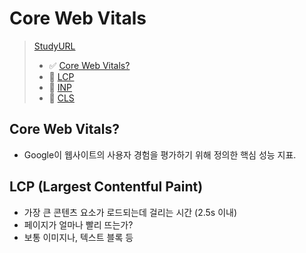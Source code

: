# Core Web Vitals <br />

> [StudyURL](https://backlinko.com/hub/seo/core-web-vitals)
>
> - ✅ [Core Web Vitals?](#core-web-vitals-1)
> - 🚧 [LCP]()
> - 🚧 [INP]()
> - 🚧 [CLS]()

## Core Web Vitals?

- Google이 웹사이트의 사용자 경험을 평가하기 위해 정의한 핵심 성능 지표.

## LCP (Largest Contentful Paint)

- 가장 큰 콘텐츠 요소가 로드되는데 걸리는 시간 (2.5s 이내)
- 페이지가 얼마나 빨리 뜨는가?
- 보통 이미지나, 텍스트 블록 등
